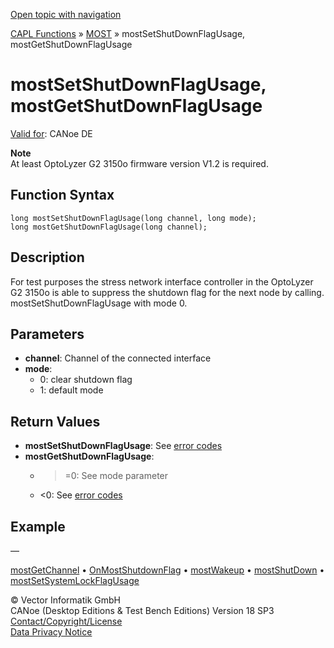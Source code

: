 [Open topic with navigation](../../../../../CANoeDEFamily.htm#Topics/CAPLFunctions/MOST/Functions/CAPLfunctionMOSTSetGetShutDownFlagUsage.md)

[CAPL Functions](../../CAPLfunctions.md) » [MOST](../CAPLfunctionsMOSTOverview.md) » mostSetShutDownFlagUsage, mostGetShutDownFlagUsage

# mostSetShutDownFlagUsage, mostGetShutDownFlagUsage

[Valid for](../../../Shared/FeatureAvailability.md):  CANoe DE

**Note**  
At least OptoLyzer G2 3150o firmware version V1.2 is required.

## Function Syntax

```
long mostSetShutDownFlagUsage(long channel, long mode);
long mostGetShutDownFlagUsage(long channel);
```

## Description

For test purposes the stress network interface controller in the OptoLyzer G2 3150o is able to suppress the shutdown flag for the next node by calling.  
mostSetShutDownFlagUsage with mode 0.

## Parameters

- **channel**: Channel of the connected interface
- **mode**:
  - 0: clear shutdown flag
  - 1: default mode

## Return Values

- **mostSetShutDownFlagUsage**: See [error codes](../CAPLfunctionsMOSTErrorCodes.md)
- **mostGetShutDownFlagUsage**:
  - >=0: See mode parameter
  - <0: See [error codes](../CAPLfunctionsMOSTErrorCodes.md)

## Example

—

[mostGetChannel](CAPLfunctionMOSTGetChannel.md) • [OnMostShutdownFlag](../EventProcedures/CAPLfunctionOnMOSTShutdownFlag.md) • [mostWakeup](CAPLfunctionMOSTWakeup.md) • [mostShutDown](CAPLfunctionMOSTShutDown.md) • [mostSetSystemLockFlagUsage](CAPLfunctionMOSTSetGetSystemLockFlagUsage.md)

© Vector Informatik GmbH  
CANoe (Desktop Editions & Test Bench Editions) Version 18 SP3  
[Contact/Copyright/License](../../../Shared/ContactCopyrightLicense.md)  
[Data Privacy Notice](https://www.vector.com/int/en/company/get-info/privacy-policy/)
